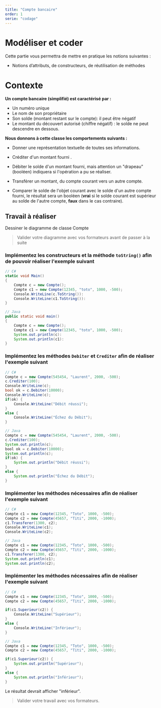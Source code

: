 ```yaml
---
title: "Compte bancaire"
order: 1
serie: "codage"
---
```


# Modéliser et coder

Cette partie vous permettra de mettre en pratique les notions suivantes : 
- Notions d’attributs, de constructeurs, de réutilisation de méthodes

# Contexte 

**Un compte bancaire (simplifié) est caractérisé par :​**

- Un numéro unique​
- Le nom de son propriétaire​
- Son solde (montant restant sur le compte): il peut être négatif​
- Le montant du découvert autorisé (chiffre négatif) : le solde ne peut descendre en dessous.​

**Nous donnons à cette classe les comportements​ suivants :** 

- Donner une représentation textuelle de toutes ses informations​.

- Créditer d'un montant fourni .

- Débiter le solde d'un montant fourni, mais attention un "drapeau" (booléen) indiquera si l'opération a pu se réaliser​.

- Transférer un montant, du compte courant vers un autre compte.

- Comparer le solde de l'objet courant avec le solde d'un autre compte fourni, le résultat sera un booléen (**vrai** si le solde courant est supérieur au solde de l'autre compte, **faux** dans le cas contraire).


## Travail à réaliser

Dessiner le diagramme de classe Compte

> Valider votre diagramme avec vos formateurs avant de passer à la suite 

### Implémentez les **constructeurs** et la méthode `toString()` afin de pouvoir réaliser l'exemple suivant

```csharp
// C#
static void Main() 
{
    Compte c = new Compte();
    Compte c1 = new Compte(12345, "toto", 1000, -500);
    Console.WriteLine(c.ToString()):
    Console.WriteLine(c1.ToString()):
}
```

```java
// Java
public static void main() 
{
    Compte c = new Compte();
    Compte c1 = new Compte(12345, "toto", 1000, -500); 
    System.out.println(c):
    System.out.println(c1):
}
```

### Implémentez les méthodes `Debiter` et `Crediter` afin de réaliser l'exemple suivant

```csharp
// C#
Compte c = new Compte(545454, "Laurent", 2000, -500);
c.Crediter(100);
Console.WriteLine(c); 
bool ok = c.Debiter(10000);
Console.WriteLine(c); 
if(ok) {
    Console.WriteLine("Débit réussi"); 
}
else {
    Console.WriteLine("Échez du Débit"); 
}
```

```java
// Java
Compte c = new Compte(545454, "Laurent", 2000, -500);
c.Crediter(100);
System.out.println(c); 
bool ok = c.Debiter(10000);
System.out.println(c); 
if(ok) {
    System.out.println("Débit réussi"); 
}
else {
    System.out.println("Échez du Débit"); 
}
```
### Implémenter les méthodes nécessaires afin de réaliser l'exemple suivant

```csharp
// C#
Compte c1 = new Compte(12345, "Toto", 1000, -500);
Compte c2 = new Compte(45657, "Titi", 2000, -1000);
c1.Transferer(1300, c2);
Console.WriteLine(c1); 
Console.WriteLine(c2); 
```

```java
// Java
Compte c1 = new Compte(12345, "Toto", 1000, -500);
Compte c2 = new Compte(45657, "Titi", 2000, -1000);
c1.Transferer(1300, c2);
System.out.println(c1); 
System.out.println(c2); 
```

### Implémenter les méthodes nécessaires afin de réaliser l'exemple suivant

```csharp
// C#
Compte c1 = new Compte(12345, "Toto", 1000, -500);
Compte c2 = new Compte(45657, "Titi", 2000, -1000);

if(c1.Superieur(c2)) {
    Console.WriteLine("Supérieur"); 
} 
else {
    Console.WriteLine("Inférieur");
}
```

```java
// Java
Compte c1 = new Compte(12345, "Toto", 1000, -500);
Compte c2 = new Compte(45657, "Titi", 2000, -1000);

if(c1.Superieur(c2)) {
    System.out.println("Supérieur"); 
} 
else {
    System.out.println("Inférieur");
}
```

Le résultat devrait afficher "inférieur".


> Valider votre travail avec vos formateurs.
